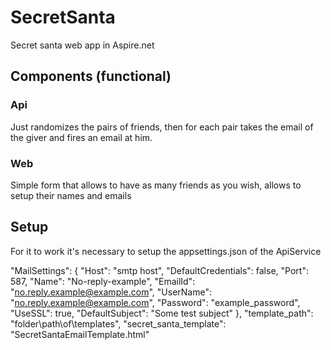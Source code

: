 # SecretSanta

Secret santa web app in Aspire.net

## Components (functional)

### Api

Just randomizes the pairs of friends, then for each pair takes the email of the giver and fires an email at him.

### Web

Simple form that allows to have as many friends as you wish, allows to setup their names and emails

## Setup

For it to work it's necessary to setup the appsettings.json of the ApiService

"MailSettings": {
  "Host": "smtp host",
  "DefaultCredentials": false,
  "Port": 587,
  "Name": "No-reply-example",
  "EmailId": "<no.reply.example@example.com>",
  "UserName": "<no.reply.example@example.com>",
  "Password": "example_password",
  "UseSSL": true,
  "DefaultSubject": "Some test subject"
},
"template_path": "folder\\path\\of\\templates",
"secret_santa_template": "SecretSantaEmailTemplate.html"
